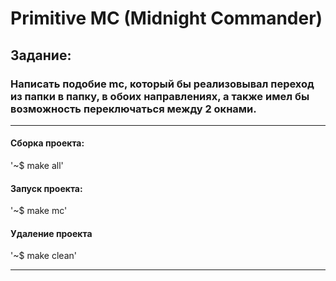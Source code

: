 # Primitive MC (Midnight Commander)
## Задание:
### Написать подобие mc, который бы реализовывал переход из папки в папку, в обоих направлениях, а также имел бы возможность переключаться между 2 окнами.
____

#### Сборка проекта:

'~$ make all'

#### Запуск проекта:

'~$ make mc'

#### Удаление проекта

'~$ make clean'
____
